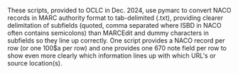 These scripts, provided to OCLC in Dec. 2024, use pymarc to convert NACO records in MARC authority format to tab-delimited (.txt), providing clearer delimitation of subfields (quoted, comma separated where ISBD in NACO often contains semicolons) than MARCEdit and dummy characters in subfields so they line up correctly.  One script provides a NACO record per row (or one 100$a per row) and one provides one 670 note field per row to show even more clearly which information lines up with which URL's or source location(s).
